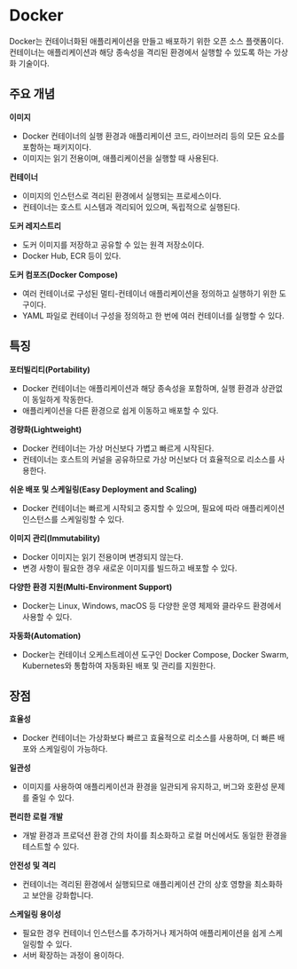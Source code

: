 # Docker
Docker는 컨테이너화된 애플리케이션을 만들고 배포하기 위한 오픈 소스 플랫폼이다. 컨테이너는 애플리케이션과 해당 종속성을 격리된 환경에서 실행할 수 있도록 하는 가상화 기술이다.
## 주요 개념
**이미지**
- Docker 컨테이너의 실행 환경과 애플리케이션 코드, 라이브러리 등의 모든 요소를 포함하는 패키지이다.
- 이미지는 읽기 전용이며, 애플리케이션을 실행할 때 사용된다.

**컨테이너**
- 이미지의 인스턴스로 격리된 환경에서 실행되는 프로세스이다.
- 컨테이너는 호스트 시스템과 격리되어 있으며, 독립적으로 실행된다.

**도커 레지스트리**
- 도커 이미지를 저장하고 공유할 수 있는 원격 저장소이다.
- Docker Hub, ECR 등이 있다.

**도커 컴포즈(Docker Compose)**
- 여러 컨테이너로 구성된 멀티-컨테이너 애플리케이션을 정의하고 실행하기 위한 도구이다.
- YAML 파일로 컨테이너 구성을 정의하고 한 번에 여러 컨테이너를 실행할 수 있다.
## 특징
**포터빌리티(Portability)**
- Docker 컨테이너는 애플리케이션과 해당 종속성을 포함하며, 실행 환경과 상관없이 동일하게 작동한다.
- 애플리케이션을 다른 환경으로 쉽게 이동하고 배포할 수 있다.

**경량화(Lightweight)**
- Docker 컨테이너는 가상 머신보다 가볍고 빠르게 시작된다.
- 컨테이너는 호스트의 커널을 공유하므로 가상 머신보다 더 효율적으로 리소스를 사용한다.

**쉬운 배포 및 스케일링(Easy Deployment and Scaling)**
- Docker 컨테이너는 빠르게 시작되고 중지할 수 있으며, 필요에 따라 애플리케이션 인스턴스를 스케일링할 수 있다.

**이미지 관리(Immutability)**
- Docker 이미지는 읽기 전용이며 변경되지 않는다.
- 변경 사항이 필요한 경우 새로운 이미지를 빌드하고 배포할 수 있다.

**다양한 환경 지원(Multi-Environment Support)**
- Docker는 Linux, Windows, macOS 등 다양한 운영 체제와 클라우드 환경에서 사용할 수 있다.

**자동화(Automation)**
- Docker는 컨테이너 오케스트레이션 도구인 Docker Compose, Docker Swarm, Kubernetes와 통합하여 자동화된 배포 및 관리를 지원한다.
## 장점
**효율성**
- Docker 컨테이너는 가상화보다 빠르고 효율적으로 리소스를 사용하며, 더 빠른 배포와 스케일링이 가능하다.

**일관성**
- 이미지를 사용하여 애플리케이션과 환경을 일관되게 유지하고, 버그와 호환성 문제를 줄일 수 있다.

**편리한 로컬 개발**
- 개발 환경과 프로덕션 환경 간의 차이를 최소화하고 로컬 머신에서도 동일한 환경을 테스트할 수 있다.

**안전성 및 격리**
- 컨테이너는 격리된 환경에서 실행되므로 애플리케이션 간의 상호 영향을 최소화하고 보안을 강화합니다.

**스케일링 용이성**
- 필요한 경우 컨테이너 인스턴스를 추가하거나 제거하여 애플리케이션을 쉽게 스케일링할 수 있다.
- 서버 확장하는 과정이 용이하다.
